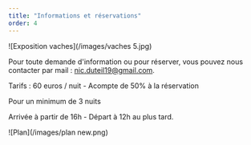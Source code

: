 ```yaml
---
title: "Informations et réservations"
order: 4
---
```

![Exposition vaches](/images/vaches 5.jpg)

Pour toute demande d'information ou pour réserver, vous pouvez nous contacter par mail : nic.duteil19@gmail.com.

Tarifs : 60 euros / nuit - Acompte de 50% à la réservation

Pour un minimum de 3 nuits

Arrivée à partir de 16h - Départ à 12h au plus tard.



![Plan](/images/plan new.png) 